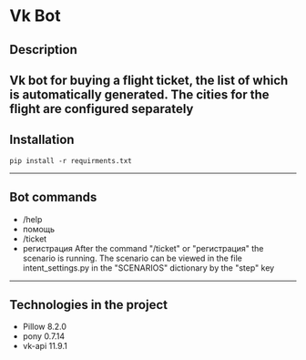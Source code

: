 # Vk Bot
## Description

Vk bot for buying a flight ticket, the list of which is automatically generated. The cities for the flight are configured separately
---
## Installation
```
pip install -r requirments.txt
```
---
## Bot сommands
* /help 
* помощь
* /ticket
* регистрация
After the command "/ticket" or "регистрация" the scenario is running.
The scenario can be viewed in the file intent_settings.py in the "SCENARIOS" dictionary by the "step" key
---
## Technologies in the project
* Pillow 8.2.0
* pony 0.7.14
* vk-api 11.9.1
